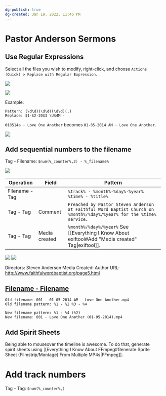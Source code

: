 ```yaml
---
dg-publish: true
dg-created: Jan 19, 2022, 11:46 PM
---
```


# Pastor Anderson Sermons

## Use Regular Expressions

Select all the files you wish to modify, right-click, and choose `Actions (Quick) > Replace with Regular Expression`.

![](https://i.imgur.com/qPOlHzY.png)

![](https://i.imgur.com/xyfhA35.png)


Example:

```
Pattern: (\d\d)(\d\d)(\d\d)(.)
Replace: $1-$2-20$3 \U$4M -
```

`010514a - Love One Another` becomes `01-05-2014 AM - Love One Another`.

![](https://i.imgur.com/l4wOJ3I.png)

## Add sequential numbers to the filename

Tag - Filename: `$num(%_counter%,3) - %_filename%`

![](https://i.imgur.com/JbTBqNL.png)


| Operation      | Field         | Pattern                                                                                                              |
| -------------- | ------------- | -------------------------------------------------------------------------------------------------------------------- |
| Filename - Tag |               | `%track% - %month%-%day%-%year% %time% - %title%`                                                                    |
| Tag - Tag      | Comment       | `Preached by Pastor Steven Anderson at Faithful Word Baptist Church on %month%/%day%/%year% for the %time% service.` |
| Tag - Tag      | Media created | `%month%/%day%/%year%` See [[Everything I Know About exiftool#Add "Media created" Tag\|exiftool]].                   |

![](https://i.imgur.com/HM7474R.png)
![](https://i.imgur.com/KUzuxpf.png)

Directors: Steven Anderson
Media Created:
Author URL: http://www.faithfulwordbaptist.org/page5.html

## [Filename - Filename](https://help.mp3tag.de/main_converter.html#ftf)

```
Old filename: 001 - 01-05-2014 AM - Love One Another.mp4
Old filename pattern: %1 - %2 %3 - %4
 
New filename pattern: %1 - %4 (%2)
New filename: 001 - Love One Another (01-05-2014).mp4

```

## Add Spirit Sheets

Being able to mouseover the timeline is awesome. To do that, generate spirit sheets using [[Everything I Know About FFmpeg#Generate Sprite Sheet (Filmstrip/Montage) From Multiple MP4s|FFmpeg]].



# Add track numbers

Tag - Tag: `$num(%_counter%,)`